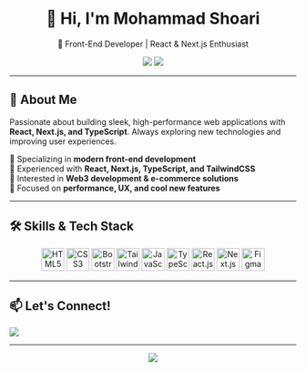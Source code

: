 <h1 align="center">👋 Hi, I'm Mohammad Shoari </h1>

<p align="center">
  🚀 Front-End Developer | React & Next.js Enthusiast  
</p>

<p align="center">
  <a href="https://shoari.vercel.app/"><img src="https://img.shields.io/badge/Portfolio-%23000000.svg?style=for-the-badge&logo=vercel&logoColor=white"></a>
  <a href="mailto:dRealMmd@gmail.com"><img src="https://img.shields.io/badge/Gmail-%23D14836.svg?style=for-the-badge&logo=gmail&logoColor=white"></a>
</p>

---

## 🚀 About Me  
Passionate about building sleek, high-performance web applications with **React, Next.js, and TypeScript**. Always exploring new technologies and improving user experiences.  

🔹 Specializing in **modern front-end development**  
🔹 Experienced with **React, Next.js, TypeScript, and TailwindCSS**  
🔹 Interested in **Web3 development & e-commerce solutions**  
🔹 Focused on **performance, UX, and cool new features**  

---

## 🛠️ Skills & Tech Stack  

<p align="center">
  <img src="https://cdn.jsdelivr.net/gh/devicons/devicon/icons/html5/html5-original.svg" height="40" alt="HTML5" />
  <img src="https://cdn.jsdelivr.net/gh/devicons/devicon/icons/css3/css3-original.svg" height="40" alt="CSS3" />
  <img src="https://cdn.jsdelivr.net/gh/devicons/devicon/icons/bootstrap/bootstrap-original.svg" height="40" alt="Bootstrap" />
  <img src="https://cdn.jsdelivr.net/gh/devicons/devicon/icons/tailwindcss/tailwindcss-original.svg" height="40" alt="TailwindCSS" />
  <img src="https://cdn.jsdelivr.net/gh/devicons/devicon/icons/javascript/javascript-original.svg" height="40" alt="JavaScript" />
  <img src="https://cdn.jsdelivr.net/gh/devicons/devicon/icons/typescript/typescript-original.svg" height="40" alt="TypeScript" />
  <img src="https://cdn.jsdelivr.net/gh/devicons/devicon/icons/react/react-original.svg" height="40" alt="React.js" />
  <img src="https://cdn.jsdelivr.net/gh/devicons/devicon/icons/nextjs/nextjs-original.svg" height="40" alt="Next.js" />
  <img src="https://cdn.jsdelivr.net/gh/devicons/devicon/icons/figma/figma-original.svg" height="40" alt="Figma" />
</p>

---

## 📫 Let's Connect!  
<a href="mailto:dRealMmd@gmail.com"><img src="https://img.shields.io/badge/Gmail-dRealMmd-%23EA4335.svg?style=for-the-badge&logo=gmail&logoColor=white"></a>

---

<p align="center">
  <img src="https://profile-counter.glitch.me/devSerays/count.svg?" />
</p>

